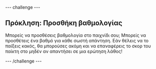 \--- challenge \---

## Πρόκληση: Προσθήκη βαθμολογίας

Μπορείς να προσθέσεις βαθμολογία στο παιχνίδι σου; Μπορείς να προσθέτεις ένα βαθμό για κάθε σωστή απάντηση. Εάν θέλεις να το παίξεις κακός, θα μπορούσες ακόμη και να επαναφέρεις το σκορ του παίκτη στο μηδέν αν απαντήσει σε μια ερώτηση λάθος!

\--- /challenge \---